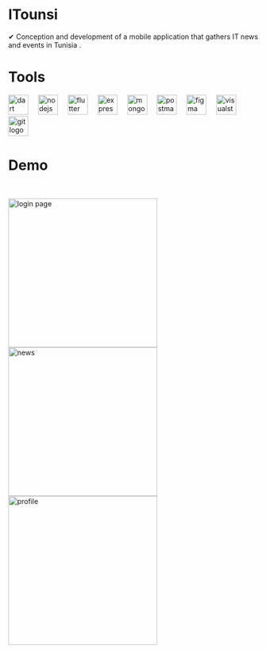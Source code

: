 # ITounsi
✔ Conception and development of a mobile application that gathers IT news and events in Tunisia .
<br>
# Tools
<p align="left">
  <img src="https://cdn.simpleicons.org/dart/0175C2" height="40" alt="dart logo"  />
  <img width="12" />
  <img src="https://cdn.jsdelivr.net/gh/devicons/devicon/icons/nodejs/nodejs-original.svg" height="40" alt="nodejs logo"  />
  <img width="12" />
  <img src="https://cdn.simpleicons.org/flutter/02569B" height="40" alt="flutter logo"  />
  <img width="12" />
  <img src="https://skillicons.dev/icons?i=express" height="40" alt="express logo"  />
  <img width="12" />
  <img src="https://cdn.simpleicons.org/mongodb/47A248" height="40" alt="mongodb logo"  />
  <img width="12" />
  <img src="https://cdn.simpleicons.org/postman/FF6C37" height="40" alt="postman logo"  />
  <img width="12" />
  <img src="https://cdn.jsdelivr.net/gh/devicons/devicon/icons/figma/figma-original.svg" height="40" alt="figma logo"  />
  <img width="12" />
  <img src="https://cdn.jsdelivr.net/gh/devicons/devicon/icons/visualstudio/visualstudio-plain.svg" height="40" alt="visualstudio logo"  />
  <img width="12" />
  <img src="https://cdn.jsdelivr.net/gh/devicons/devicon/icons/git/git-original.svg" height="40" alt="git logo"  />
  <img width="12" />
</p>

# Demo

<br>

<img src="https://github.com/user-attachments/assets/b31b1ad4-6154-45d2-9546-865ce3a53956" alt="login page" width="300"/> <img src="https://github.com/user-attachments/assets/9dc6dcc4-992c-4dcb-b9c6-a0bd8eee379b" alt="news" width="300"/> <img src="https://github.com/user-attachments/assets/c0e22f6c-0c5b-48e1-8452-2ab10a25b86d" alt="profile" width="300"/> 


